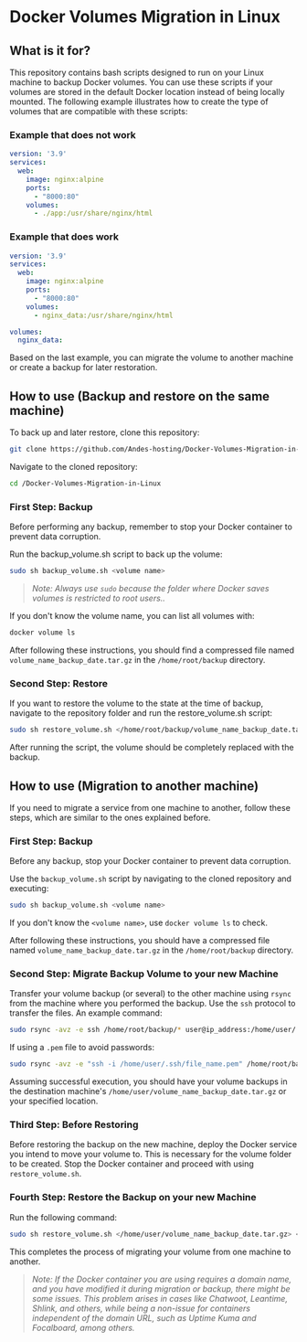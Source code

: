 # Docker Volumes Migration in Linux

## What is it for?

This repository contains bash scripts designed to run on your Linux machine to backup Docker volumes. You can use these scripts if your volumes are stored in the default Docker location instead of being locally mounted. The following example illustrates how to create the type of volumes that are compatible with these scripts:

### Example that does not work
```yml
version: '3.9'
services:
  web:
    image: nginx:alpine
    ports:
      - "8000:80"
    volumes:
      - ./app:/usr/share/nginx/html
```

### Example that does work
```yml
version: '3.9'
services:
  web:
    image: nginx:alpine
    ports:
      - "8000:80"
    volumes:
      - nginx_data:/usr/share/nginx/html

volumes:
  nginx_data:
```
Based on the last example, you can migrate the volume to another machine or create a backup for later restoration.

## How to use (Backup and restore on the same machine)
To back up and later restore, clone this repository:
```sh
git clone https://github.com/Andes-hosting/Docker-Volumes-Migration-in-Linux.git
```
Navigate to the cloned repository:
```sh
cd /Docker-Volumes-Migration-in-Linux
```

### First Step: Backup

Before performing any backup, remember to stop your Docker container to prevent data corruption.

Run the backup_volume.sh script to back up the volume:
```sh
sudo sh backup_volume.sh <volume name>
```
>_Note: Always use `sudo` because the folder where Docker saves volumes is restricted to root users.._

If you don't know the volume name, you can list all volumes with:
```sh
docker volume ls
```
After following these instructions, you should find a compressed file named `volume_name_backup_date.tar.gz` in the `/home/root/backup` directory.

### Second Step: Restore
If you want to restore the volume to the state at the time of backup, navigate to the repository folder and run the restore_volume.sh script:
```sh
sudo sh restore_volume.sh </home/root/backup/volume_name_backup_date.tar.gz> <volume name>
```
After running the script, the volume should be completely replaced with the backup.

## How to use (Migration to another machine)
If you need to migrate a service from one machine to another, follow these steps, which are similar to the ones explained before.

### First Step: Backup

Before any backup, stop your Docker container to prevent data corruption.

Use the `backup_volume.sh` script by navigating to the cloned repository and executing:
```sh
sudo sh backup_volume.sh <volume name>
```
If you don't know the `<volume name>`, use `docker volume ls` to check.

After following these instructions, you should have a compressed file named `volume_name_backup_date.tar.gz` in the `/home/root/backup` directory.

### Second Step: Migrate Backup Volume to your new Machine

Transfer your volume backup (or several) to the other machine using `rsync` from the machine where you performed the backup. Use the `ssh` protocol to transfer the files. An example command:

```sh
sudo rsync -avz -e ssh /home/root/backup/* user@ip_address:/home/user/
```
If using a `.pem` file to avoid passwords:
```sh
sudo rsync -avz -e "ssh -i /home/user/.ssh/file_name.pem" /home/root/backup/* user@ip_address:/home/user/
```
Assuming successful execution, you should have your volume backups in the destination machine's `/home/user/volume_name_backup_date.tar.gz` or your specified location.

### Third Step: Before Restoring

Before restoring the backup on the new machine, deploy the Docker service you intend to move your volume to. This is necessary for the volume folder to be created. Stop the Docker container and proceed with using `restore_volume.sh`.

### Fourth Step: Restore the Backup on your new Machine

Run the following command:
```sh
sudo sh restore_volume.sh </home/user/volume_name_backup_date.tar.gz> <volume name>
```
This completes the process of migrating your volume from one machine to another.

>_Note: If the Docker container you are using requires a domain name, and you have modified it during migration or backup, there might be some issues. This problem arises in cases like Chatwoot, Leantime, Shlink, and others, while being a non-issue for containers independent of the domain URL, such as Uptime Kuma and Focalboard, among others._
